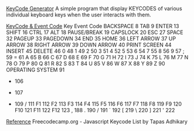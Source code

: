<u>KeyCode Generator</u> 
A simple program that display KEYCODES of various individual keyboard keys when the user interacts with them.

<u>KeyCode & Event Code</u>
Key	Event Code
BACKSPACE	8
TAB	9
ENTER	13
SHIFT	16
CTRL	17
ALT	18
PAUSE/BREAK	19
CAPSLOCK	20
ESC	27
SPACE	32
PAGEUP	33
PAGEDOWN	34
END	35
HOME	36
LEFT ARROW	37
UP ARROW	38
RIGHT ARROW	39
DOWN ARROW	40
PRINT SCREEN	44
INSERT	45
DELETE	46
0	48
1	49
2	50
3	51
4	52
5	53
6	54
7	55
8	56
9	57
;	59
=	61
A	65
B	66
C	67
D	68
E	69
F	70
G	71
H	72
I	73
J	74
K	75
L	76
M	77
N	78
O	79
P	80
Q	81
R	82
S	83
T	84
U	85
V	86
W	87
X	88
Y	89
Z	90
OPERATING SYSTEM	91
*	106
+	107
-	109
/	111
F1	112
F2	113
F3	114
F4	115
F5	116
F6	117
F7	118
F8	119
F9	120
F10	121
F11	122
F12	123
,	188
.	190
/	191
`	192
[	219
\	220
]	221
'	222


<u>Reference</u>
Freecodecamp.org - Javascript Keycode List by Tapas Adhikary